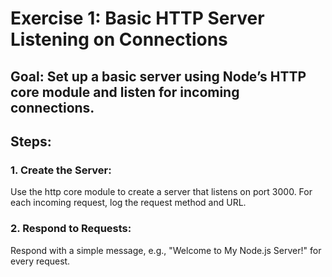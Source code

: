 
# Exercise 1: Basic HTTP Server Listening on Connections
## Goal: Set up a basic server using Node’s HTTP core module and listen for incoming connections.

## Steps:
### 1. Create the Server:
Use the http core module to create a server that listens on port 3000.
For each incoming request, log the request method and URL.

### 2. Respond to Requests:
Respond with a simple message, e.g., "Welcome to My Node.js Server!" for every request.

